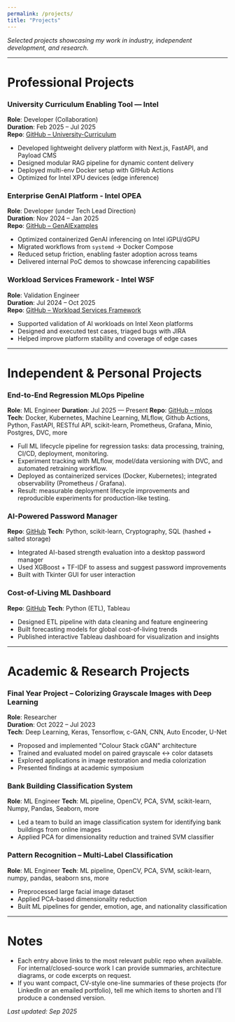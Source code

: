 ```yaml
---
permalink: /projects/
title: "Projects"
---
```


*Selected projects showcasing my work in industry, independent development, and research.*

---

# Professional Projects

### University Curriculum Enabling Tool — Intel
**Role**: Developer (Collaboration)  
**Duration**: Feb 2025 – Jul 2025  
**Repo**: [GitHub – University-Curriculum](https://github.com/intel/university-curriculum-enabling-tool)

- Developed lightweight delivery platform with Next.js, FastAPI, and Payload CMS  
- Designed modular RAG pipeline for dynamic content delivery  
- Deployed multi-env Docker setup with GitHub Actions  
- Optimized for Intel XPU devices (edge inference)  

### Enterprise GenAI Platform - Intel OPEA 
**Role**: Developer (under Tech Lead Direction)  
**Duration**: Nov 2024 – Jan 2025  
**Repo**: [GitHub – GenAIExamples](https://github.com/opea-project)

- Optimized containerized GenAI inferencing on Intel iGPU/dGPU  
- Migrated workflows from `systemd` → Docker Compose  
- Reduced setup friction, enabling faster adoption across teams  
- Delivered internal PoC demos to showcase inferencing capabilities  

### Workload Services Framework - Intel WSF
**Role**: Validation Engineer  
**Duration**: Jul 2024 – Oct 2025  
**Repo**: [GitHub – Workload Services Framework](https://github.com/intel/workload-services-framework)

- Supported validation of AI workloads on Intel Xeon platforms  
- Designed and executed test cases, triaged bugs with JIRA  
- Helped improve platform stability and coverage of edge cases

---

# Independent & Personal Projects

### End-to-End Regression MLOps Pipeline  
**Role**: ML Engineer
**Duration**: Jul 2025 — Present
**Repo**: [GitHub – mlops](https://github.com/shisian512/mlops)
**Tech**: Docker, Kubernetes, Machine Learning, MLflow, Github Actions, Python, FastAPI, RESTful API, scikit-learn, Prometheus, Grafana, Minio, Postgres, DVC, more

- Full ML lifecycle pipeline for regression tasks: data processing, training, CI/CD, deployment, monitoring.  
- Experiment tracking with MLflow, model/data versioning with DVC, and automated retraining workflow.  
- Deployed as containerized services (Docker, Kubernetes); integrated observability (Prometheus / Grafana).  
- Result: measurable deployment lifecycle improvements and reproducible experiments for production-like testing.

### AI-Powered Password Manager  
**Repo**: [GitHub](https://github.com/shisian512/password-manager-AI)
**Tech**: Python, scikit-learn, Cryptography, SQL (hashed + salted storage)

- Integrated AI-based strength evaluation into a desktop password manager  
- Used XGBoost + TF-IDF to assess and suggest password improvements  
- Built with Tkinter GUI for user interaction  

### Cost-of-Living ML Dashboard  
**Repo**: [GitHub](https://github.com/shisian512/malaysia-cost-living-ml-dashboard)
**Tech**: Python (ETL), Tableau

- Designed ETL pipeline with data cleaning and feature engineering  
- Built forecasting models for global cost-of-living trends  
- Published interactive Tableau dashboard for visualization and insights  

---

# Academic & Research Projects

### Final Year Project – Colorizing Grayscale Images with Deep Learning  
**Role**: Researcher  
**Duration**: Oct 2022 – Jul 2023  
**Tech**: Deep Learning, Keras, Tensorflow, c-GAN, CNN, Auto Encoder, U-Net

- Proposed and implemented "Colour Stack cGAN" architecture  
- Trained and evaluated model on paired grayscale ↔ color datasets  
- Explored applications in image restoration and media colorization  
- Presented findings at academic symposium 

### Bank Building Classification System  
**Role**: ML Engineer
**Tech**: ML pipeline, OpenCV, PCA, SVM, scikit-learn, Numpy, Pandas, Seaborn, more

- Led a team to build an image classification system for identifying bank buildings from online images  
- Applied PCA for dimensionality reduction and trained SVM classifier  

### Pattern Recognition – Multi-Label Classification  
**Role**: ML Engineer 
**Tech**: ML pipeline, OpenCV, PCA, SVM, scikit-learn, numpy, pandas, seaborn sns, more

- Preprocessed large facial image dataset  
- Applied PCA-based dimensionality reduction  
- Built ML pipelines for gender, emotion, age, and nationality classification  

---

# Notes

- Each entry above links to the most relevant public repo when available. For internal/closed-source work I can provide summaries, architecture diagrams, or code excerpts on request.  
- If you want compact, CV-style one-line summaries of these projects (for LinkedIn or an emailed portfolio), tell me which items to shorten and I’ll produce a condensed version.

*Last updated: Sep 2025*
